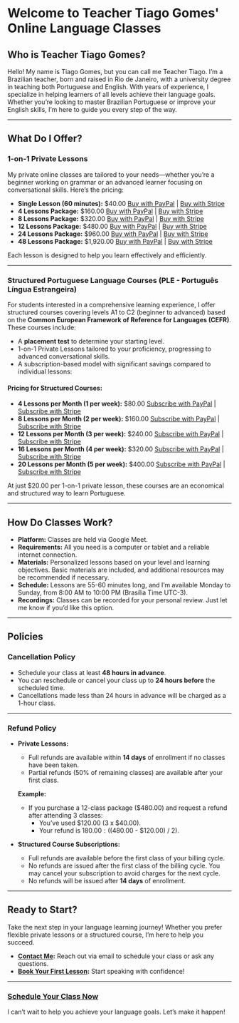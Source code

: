 # Welcome to Teacher Tiago Gomes' Online Language Classes

## Who is Teacher Tiago Gomes?
Hello! My name is Tiago Gomes, but you can call me Teacher Tiago. I’m a Brazilian teacher, born and raised in Rio de Janeiro, with a university degree in teaching both Portuguese and English. With years of experience, I specialize in helping learners of all levels achieve their language goals. Whether you’re looking to master Brazilian Portuguese or improve your English skills, I’m here to guide you every step of the way.

---

## What Do I Offer?

### 1-on-1 Private Lessons
My private online classes are tailored to your needs—whether you’re a beginner working on grammar or an advanced learner focusing on conversational skills. Here’s the pricing:

- **Single Lesson (60 minutes):** $40.00 [Buy with PayPal](https://www.paypal.com/ncp/payment/HQF8ZEDZSSKF8) | [Buy with Stripe](https://your-stripe-link.com)
- **4 Lessons Package:** $160.00 [Buy with PayPal](https://www.paypal.com/ncp/payment/HQF8ZEDZSSKF8) | [Buy with Stripe](https://your-stripe-link.com)
- **8 Lessons Package:** $320.00 [Buy with PayPal](https://www.paypal.com/ncp/payment/HQF8ZEDZSSKF8) | [Buy with Stripe](https://your-stripe-link.com)
- **12 Lessons Package:** $480.00 [Buy with PayPal](https://www.paypal.com/ncp/payment/HQF8ZEDZSSKF8) | [Buy with Stripe](https://your-stripe-link.com)
- **24 Lessons Package:** $960.00 [Buy with PayPal](https://www.paypal.com/ncp/payment/HQF8ZEDZSSKF8) | [Buy with Stripe](https://your-stripe-link.com)
- **48 Lessons Package:** $1,920.00 [Buy with PayPal](https://www.paypal.com/ncp/payment/HQF8ZEDZSSKF8) | [Buy with Stripe](https://your-stripe-link.com)

Each lesson is designed to help you learn effectively and efficiently.

---

### Structured Portuguese Language Courses (PLE - Português Língua Estrangeira)
For students interested in a comprehensive learning experience, I offer structured courses covering levels A1 to C2 (beginner to advanced) based on the **Common European Framework of Reference for Languages (CEFR)**. These courses include:

- A **placement test** to determine your starting level.
- 1-on-1 Private Lessons tailored to your proficiency, progressing to advanced conversational skills.
- A subscription-based model with significant savings compared to individual lessons:

#### Pricing for Structured Courses:
- **4 Lessons per Month (1 per week):** $80.00 [Subscribe with PayPal](https://www.paypal.com/webapps/billing/plans/subscribe?plan_id=P-9CN04948JV6346900M6KGT3Q) | [Subscribe with Stripe](https://your-stripe-subscription-link.com)
- **8 Lessons per Month (2 per week):** $160.00 [Subscribe with PayPal](https://www.paypal.com/webapps/billing/plans/subscribe?plan_id=P-9L3860615G169053GM6KGWDA) | [Subscribe with Stripe](https://your-stripe-subscription-link.com)
- **12 Lessons per Month (3 per week):** $240.00 [Subscribe with PayPal](https://www.paypal.com/webapps/billing/plans/subscribe?plan_id=P-2E193837WT547012HM6KGXOI) | [Subscribe with Stripe](https://your-stripe-subscription-link.com)
- **16 Lessons per Month (4 per week):** $320.00 [Subscribe with PayPal](https://www.paypal.com/webapps/billing/plans/subscribe?plan_id=P-7MX42179E7832081GM6KG4OA) | [Subscribe with Stripe](https://your-stripe-subscription-link.com)
- **20 Lessons per Month (5 per week):** $400.00 [Subscribe with PayPal](https://www.paypal.com/webapps/billing/plans/subscribe?plan_id=P-74M17201FX865612CM6KG5SI) | [Subscribe with Stripe](https://your-stripe-subscription-link.com)

At just $20.00 per 1-on-1 private lesson, these courses are an economical and structured way to learn Portuguese.

---

## How Do Classes Work?
- **Platform:** Classes are held via Google Meet.
- **Requirements:** All you need is a computer or tablet and a reliable internet connection.
- **Materials:** Personalized lessons based on your level and learning objectives. Basic materials are included, and additional resources may be recommended if necessary.
- **Schedule:** Lessons are 55-60 minutes long, and I’m available Monday to Sunday, from 8:00 AM to 10:00 PM (Brasília Time UTC-3).
- **Recordings:** Classes can be recorded for your personal review. Just let me know if you’d like this option.

---

## Policies

### Cancellation Policy
- Schedule your class at least **48 hours in advance**.
- You can reschedule or cancel your class up to **24 hours before** the scheduled time.
- Cancellations made less than 24 hours in advance will be charged as a 1-hour class.

---

### Refund Policy
- **Private Lessons:**
  - Full refunds are available within **14 days** of enrollment if no classes have been taken.
  - Partial refunds (50% of remaining classes) are available after your first class.

  **Example:**
  - If you purchase a 12-class package ($480.00) and request a refund after attending 3 classes:
    - You’ve used $120.00 (3 x $40.00).
    - Your refund is $180.00: (($480.00 - $120.00) / 2).

- **Structured Course Subscriptions:**
  - Full refunds are available before the first class of your billing cycle.
  - No refunds are issued after the first class of the billing cycle. You may cancel your subscription to avoid charges for the next cycle.
  - No refunds will be issued after **14 days** of enrollment.

---

## Ready to Start?
Take the next step in your language learning journey! Whether you prefer flexible private lessons or a structured course, I’m here to help you succeed.

- **[Contact Me](mailto:teachertiagosgomes@gmail.com):** Reach out via email to schedule your class or ask any questions.
- **[Book Your First Lesson](https://cal.com/teacher-tiago-gomes):** Start speaking with confidence!

---

### [Schedule Your Class Now](#)

I can’t wait to help you achieve your language goals. Let’s make it happen!

